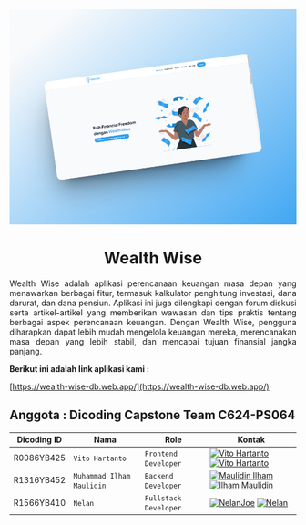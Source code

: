 ![Wealth Wise Preview!](/profile/assets/images/thumbnail.png "Wealth Wise Preview")

<h1 align="center">Wealth Wise</h1>
<p align="justify">
  Wealth Wise adalah aplikasi perencanaan keuangan masa depan yang menawarkan berbagai fitur, termasuk kalkulator penghitung investasi, dana darurat, dan dana pensiun. Aplikasi ini juga dilengkapi dengan forum diskusi serta artikel-artikel yang memberikan wawasan dan tips praktis tentang berbagai aspek perencanaan keuangan. Dengan Wealth Wise, pengguna diharapkan dapat lebih mudah mengelola keuangan mereka, merencanakan masa depan yang lebih stabil, dan mencapai tujuan finansial jangka panjang.
</p>

**Berikut ini adalah link aplikasi kami :**

[https://wealth-wise-db.web.app/](https://wealth-wise-db.web.app/)

## Anggota : Dicoding Capstone Team C624-PS064

| Dicoding ID | Nama                      | Role                  | Kontak                                                                                                                                                                                                                                                                                                               |
| ----------- | ------------------------- | --------------------- | -------------------------------------------------------------------------------------------------------------------------------------------------------------------------------------------------------------------------------------------------------------------------------------------------------------------- |
| R0086YB425  | `Vito Hartanto`           | `Frontend Developer`  | [![Vito Hartanto](https://img.shields.io/badge/GitHub-100000?style=for-the-badge&logo=github&logoColor=white)](https://github.com/vitohartanto/) [![Vito Hartanto](https://img.shields.io/badge/LinkedIn-0077B5?style=for-the-badge&logo=linkedin&logoColor=white)](https://www.linkedin.com/in/vito-hartanto/)      |
| R1316YB452  | `Muhammad Ilham Maulidin` | `Backend Developer`   | [![Maulidin Ilham](https://img.shields.io/badge/GitHub-100000?style=for-the-badge&logo=github&logoColor=white)](https://github.com/Maulidin-Ilham/) [![Ilham Maulidin](https://img.shields.io/badge/LinkedIn-0077B5?style=for-the-badge&logo=linkedin&logoColor=white)](https://www.linkedin.com/in/ilham-maulidin/) |
| R1566YB410  | `Nelan`                   | `Fullstack Developer` | [![NelanJoe](https://img.shields.io/badge/GitHub-100000?style=for-the-badge&logo=github&logoColor=white)](https://github.com/NelanJoe) [![Nelan](https://img.shields.io/badge/LinkedIn-0077B5?style=for-the-badge&logo=linkedin&logoColor=white)](https://www.linkedin.com/in/nelan17)                               |
